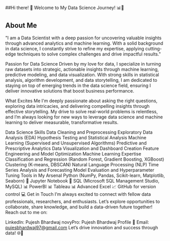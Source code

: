 ##Hi there! 👋 Welcome to My Data Science Journey! 📊🚀  
## About Me  
"I am a Data Scientist with a deep passion for uncovering valuable insights through advanced analytics and machine learning. With a solid background in data science, I constantly strive to refine my expertise, applying cutting-edge techniques to solve complex challenges and drive impactful results."

Passion for Data Science
Driven by my love for data, I specialize in turning raw datasets into strategic, actionable insights through machine learning, predictive modeling, and data visualization. With strong skills in statistical analysis, algorithm development, and data storytelling, I am dedicated to staying on top of emerging trends in the data science field, ensuring I deliver innovative solutions that boost business performance.

What Excites Me
I'm deeply passionate about asking the right questions, exploring data intricacies, and delivering compelling insights through effective storytelling. My drive to solve real-world problems is relentless, and I’m always looking for new ways to leverage data science and machine learning to deliver measurable, transformative results.

Data Science Skills
Data Cleaning and Preprocessing
Exploratory Data Analysis (EDA)
Hypothesis Testing and Statistical Analysis
Machine Learning (Supervised and Unsupervised Algorithms)
Predictive and Prescriptive Analytics
Data Visualization and Dashboard Creation
Feature Engineering and Model Optimization
Machine Learning Expertise
Classification and Regression (Random Forest, Gradient Boosting, XGBoost)
Clustering (K-means, DBSCAN)
Natural Language Processing (NLP)
Time Series Analysis and Forecasting
Model Evaluation and Hyperparameter Tuning
Tools in My Arsenal
Python (NumPy, Pandas, Scikit-learn, Matplotlib, Seaborn) 🐍
Jupyter Notebook 📓
SQL (Microsoft SQL Management Studio, MySQL) 📊
PowerBI 📊
Tableau 📊
Advanced Excel 📈
GitHub for version control 💻
Get in Touch
I’m always excited to connect with fellow data professionals, researchers, and enthusiasts. Let’s explore opportunities to collaborate, share knowledge, and build a data-driven future together! Reach out to me on:

LinkedIn: Pujesh Bhardwaj
novyPro: Pujesh Bhardwaj Profile
📧 Email: pujesbhardwaj97@gmail.com
Let’s drive innovation and success through data! 🌐🚀
